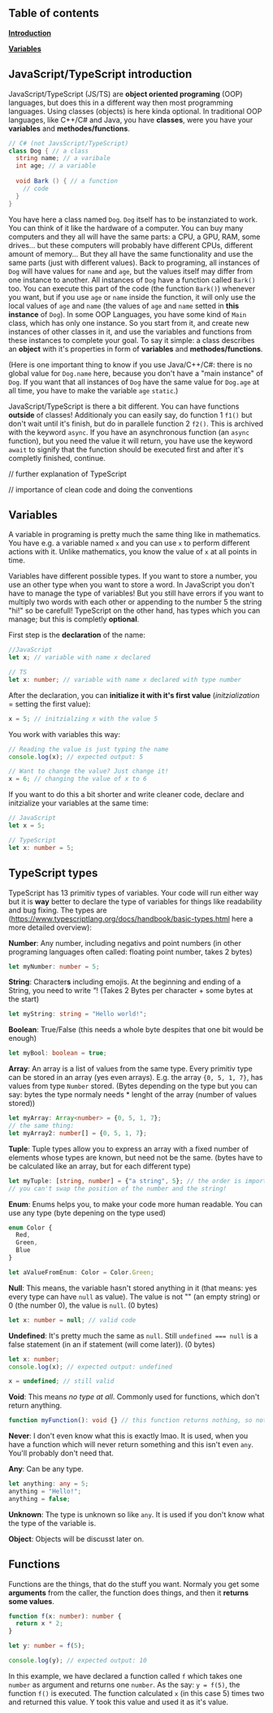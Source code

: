 ## Table of contents
[**Introduction**](https://github.com/FlorianStrobl/Pylondocs/blob/main/TypeScript.markdown#javascripttypescript-introduction)

[**Variables**](https://github.com/FlorianStrobl/Pylondocs/blob/main/TypeScript.markdown#variables)

## JavaScript/TypeScript introduction
JavaScript/TypeScript (JS/TS) are **object oriented programing** (OOP) languages, but does this in a different way then most programming languages. Using classes (objects) is here kinda optional.
In traditional OOP languages, like C++/C# and Java, you have **classes**, were you have your **variables** and **methodes/functions**.
```cs
// C# (not JavsScript/TypeScript)
class Dog { // a class
  string name; // a varibale
  int age; // a variable
  
  void Bark () { // a function
    // code
  }
}
```
You have here a class named `Dog`.
`Dog` itself has to be instanziated to work. You can think of it like the hardware of a computer. You can buy many computers and they all will have the same parts: a CPU, a GPU, RAM, some drives... but these computers will probably have different CPUs, different amount of memory... But they all have the same functionality and use the same parts (just with different values).
Back to programing, all instances of `Dog` will have values for `name` and `age`, but the values itself may differ from one instance to another. All instances of `Dog` have a function called `Bark()` too. You can execute this part of the code (the function `Bark()`) whenever you want, but if you use `age` or `name` inside the function, it will only use the local values of `age` and `name` (the values of `age` and `name` setted in **this instance** of `Dog`).
In some OOP Languages, you have some kind of `Main` class, which has only one instance. So you start from it, and create new instances of other classes in it, and use the variables and functions from these instances to complete your goal.
To say it simple: a class describes an **object** with it's properties in form of **variables** and **methodes/functions**.


(Here is one important thing to know if you use Java/C++/C#: there is no global value for `Dog.name` here, because you don't have a "main instance" of `Dog`. If you want that all instances of `Dog` have the same value for `Dog.age` at all time, you have to make the variable `age` `static`.)


JavaScript/TypeScript is there a bit different. You can have functions **outside** of classes!
Additionaly you can easily say, do function 1 `f1()` but don't wait until it's finish, but do in parallele function 2 `f2()`. 
This is archived with the keyword `async`.
If you have an asynchronous function (an `async` function), but you need the value it will return, you have use the keyword `await` to signify that the function should be executed first and after it's completly finished, continue.


// further explanation of TypeScript


// importance of clean code and doing the conventions


## Variables
A variable in programing is pretty much the same thing like in mathematics. You have e.g. a variable named `x` and you can use `x` to perform different actions with it. Unlike mathematics, you know the value of `x` at all points in time.


Variables have different possible types. If you want to store a number, you use an other type when you want to store a word. In JavaScript you don't have to manage the type of variables! But you still have errors if you want to multiply two words with each other or appending to the number 5 the string "hi!" so be carefull! TypeScript on the other hand, has types which you can manage; but this is completly **optional**.


First step is the **declaration** of the name:
```ts
//JavaScript
let x; // variable with name x declared

// TS
let x: number; // variable with name x declared with type number
```

After the declaration, you can **initialize it with it's first value** (*initzialization* = setting the first value):
```js
x = 5; // initzialzing x with the value 5
```

You work with variables this way:
```js
// Reading the value is just typing the name
console.log(x); // expected output: 5

// Want to change the value? Just change it!
x = 6; // changing the value of x to 6
```

If you want to do this a bit shorter and write cleaner code, declare and initzialize your variables at the same time:
```ts
// JavaScript
let x = 5;

// TypeScript
let x: number = 5;
```

## TypeScript types

TypeScript has 13 primitiv types of variables. Your code will run either way but it is **way** better to declare the type of variables for things like readability and bug fixing. The types are (https://www.typescriptlang.org/docs/handbook/basic-types.html here a more detailed overview):

**Number**: Any number, including negativs and point numbers (in other programing languages often called: floating point number, takes 2 bytes)

```ts
let myNumber: number = 5;
```

**String**: Character**s** including emojis. At the beginning and ending of a String, you need to write *"*! (Takes 2 Bytes per character + some bytes at the start)

```ts
let myString: string = "Hello world!";
```

**Boolean**: True/False (this needs a whole byte despites that one bit would be enough)

```ts
let myBool: boolean = true;
```

**Array**: An array is a list of values from the same type. Every primitiv type can be stored in an array (yes even arrays). E.g. the array `{0, 5, 1, 7}`, has values from type `Number` stored. (Bytes depending on the type but you can say: bytes the type normaly needs * lenght of the array (number of values stored))

```ts
let myArray: Array<number> = {0, 5, 1, 7};
// the same thing:
let myArray2: number[] = {0, 5, 1, 7};
```

**Tuple**: Tuple types allow you to express an array with a fixed number of elements whose types are known, but need not be the same. (bytes have to be calculated like an array, but for each different type)

```ts
let myTuple: [string, number] = {"a string", 5}; // the order is important
// you can't swap the position of the number and the string!
```

**Enum**: Enums helps you, to make your code more human readable. You can use any type (byte depening on the type used)

```ts
enum Color {
  Red,
  Green,
  Blue
}

let aValueFromEnum: Color = Color.Green;
```

**Null**: This means, the variable hasn't stored anything in it (that means: yes every type can have `null` as value). The value is not "" (an empty string) or 0 (the number 0), the value is `null`. (0 bytes)

```ts
let x: number = null; // valid code
```

**Undefined**: It's pretty much the same as `null`. Still `undefined === null` is a false statement (in an if statement (will come later)). (0 bytes)

```ts
let x: number;
console.log(x); // expected output: undefined

x = undefined; // still valid
```

**Void**: This means *no type at all*. Commonly used for functions, which don't return anything.

```ts
function myFunction(): void {} // this function returns nothing, so not even null or undefined (but if you console.log() this, it will say undefined)
```

**Never**: I don't even know what this is exactly lmao. It is used, when you have a function which will never return something and this isn't even `any`. You'll probably don't need that.

**Any**: Can be any type.

```ts
let anything: any = 5;
anything = "Hello!";
anything = false;
```

**Unknown**: The type is unknown so like `any`. It is used if you don't know what the type of the variable is.

**Object**: Objects will be discusst later on.

## Functions

Functions are the things, that do the stuff you want. Normaly you get some **arguments** from the caller, the function does things, and then it **returns some values**.

```ts
function f(x: number): number {
  return x * 2;
}

let y: number = f(5);

console.log(y); // expected output: 10
```

In this example, we have declared a function called `f` which takes one `number` as argument and returns one `number`. As the say: `y = f(5)`, the function `f()` is executed. The function calculated `x` (in this case 5) times two and returned this value. Y took this value and used it as it's value.
